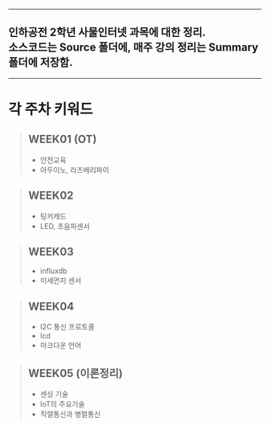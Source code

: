 * * *

인하공전 2학년 사물인터넷 과목에 대한 정리.   
소스코드는 Source 폴더에, 매주 강의 정리는 Summary 폴더에 저장함.
-------------------------------------------------------------------


* * *

# 각 주차 키워드


>## WEEK01 (OT)
 >* 안전교육   
 >* 아두이노, 라즈베리파이
 
 >## WEEK02
  >* 팅커캐드   
  >* LED, 초음파센서

 >## WEEK03
  >* influxdb   
  >* 미세먼지 센서

 >## WEEK04
  >* I2C 통신 프로토콜   
  >* lcd
  >* 마크다운 언어

 >## WEEK05 (이론정리)
  >* 센싱 기술
  >* IoT의 주요기술
  >* 직렬통신과 병렬통신
